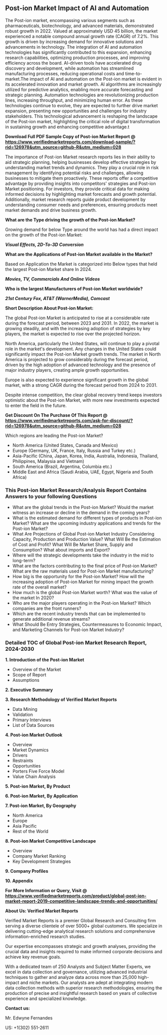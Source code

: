 <h2>Post-ion Market Impact of AI and Automation</h2>The Post-ion market, encompassing various segments such as pharmaceuticals, biotechnology, and advanced materials, demonstrated robust growth in 2022. Valued at approximately USD 45 billion, the market experienced a notable compound annual growth rate (CAGR) of 7.2%. This growth is driven by increasing demand for innovative solutions and advancements in technology. The integration of AI and automation technologies has significantly contributed to this expansion, enhancing research capabilities, optimizing production processes, and improving efficiency across the board. AI-driven tools have accelerated drug discovery and development, while automation has streamlined manufacturing processes, reducing operational costs and time-to-market.The impact of AI and automation on the Post-ion market is evident in its accelerated innovation and market growth. AI algorithms are increasingly utilized for predictive analytics, enabling more accurate forecasting and strategic planning. Automation technologies are revolutionizing production lines, increasing throughput, and minimizing human error. As these technologies continue to evolve, they are expected to further drive market expansion, presenting new opportunities and challenges for industry stakeholders. This technological advancement is reshaping the landscape of the Post-ion market, highlighting the critical role of digital transformation in sustaining growth and enhancing competitive advantage.t</p><p id="" class=""><strong>Download Full PDF Sample Copy of Post-ion Market Report @ <a href="https://www.verifiedmarketreports.com/download-sample/?rid=126978&utm_source=github-R&utm_medium=028" target="_blank">https://www.verifiedmarketreports.com/download-sample/?rid=126978&utm_source=github-R&utm_medium=028</a></strong></p><p>The importance of&nbsp;Post-ion Market research reports lies in their ability to aid strategic planning, helping businesses develop effective strategies by understanding market trends and dynamics. They play a crucial role in risk management by identifying potential risks and challenges, allowing businesses to mitigate them proactively. These reports offer a competitive advantage by providing insights into competitors' strategies and Post-ion Market positioning. For investors, they provide critical data for making informed decisions by highlighting market forecasts and growth potential. Additionally, market research reports guide product development by understanding consumer needs and preferences, ensuring products meet market demands and drive business growth.</p><p><strong>What are the&nbsp;Type driving the growth of the Post-ion Market?</strong></p><p id="" class="">Growing demand for below Type around the world has had a direct impact on the growth of the Post-ion Market:</p><em><strong>Visual Effects, 2D-To-3D Conversion</strong></em></p><strong>What are the&nbsp;Applications&nbsp;of Post-ion Market available in the Market?</strong></p><p id="" class="">Based on Application the Market is categorized into Below types that held the largest Post-ion Market share In 2024.</p><em><strong>Movies, TV, Commercials And Online Videos</strong></em></p><strong>Who is the largest Manufacturers of Post-ion Market worldwide?</strong></p><p><em><strong>21st Century Fox, AT&T (WarnerMedia), Comcast</strong></em></p><p id="" class=""><strong>Short Description About Post-ion Market:</strong></p><p>The global Post-ion Market is anticipated to rise at a considerable rate during the forecast period, between 2023 and 2031. In 2022, the market is growing steadily, and with the increasing adoption of strategies by key players, the market is expected to rise over the projected horizon.</p><p>North America, particularly the United States, will continue to play a pivotal role in the market's development. Any changes in the United States could significantly impact the Post-ion Market growth trends. The market in North America is projected to grow considerably during the forecast period, driven by the high adoption of advanced technology and the presence of major industry players, creating ample growth opportunities.</p><p>Europe is also expected to experience significant growth in the global market, with a strong CAGR during the forecast period from 2024 to 2031.</p><p>Despite intense competition, the clear global recovery trend keeps investors optimistic about the Post-ion Market, with more new investments expected to enter the field in the future.</p><p id="" class=""><strong>Get Discount On The Purchase Of This Report @ <a href="https://www.verifiedmarketreports.com/ask-for-discount/?rid=126978&utm_source=github-R&utm_medium=028" target="_blank">https://www.verifiedmarketreports.com/ask-for-discount/?rid=126978&utm_source=github-R&utm_medium=028</a></strong></p>Which regions are leading the Post-ion Market?</p><ul><li>North America (United States, Canada and Mexico)</li><li>Europe (Germany, UK, France, Italy, Russia and Turkey etc.)</li><li>Asia-Pacific (China, Japan, Korea, India, Australia, Indonesia, Thailand, Philippines, Malaysia and Vietnam)</li><li>South America (Brazil, Argentina, Columbia etc.)</li><li>Middle East and Africa (Saudi Arabia, UAE, Egypt, Nigeria and South Africa)</li></ul><h3 id="" class="">This Post-ion Market Research/Analysis Report Contains Answers to your following Questions</h3><ul><li>What are the global trends in the Post-ion Market? Would the market witness an increase or decline in the demand in the coming years?</li><li>What is the estimated demand for different types of products in Post-ion Market? What are the upcoming industry applications and trends for the Post-ion Market?</li><li>What Are Projections of Global Post-ion Market Industry Considering Capacity, Production and Production Value? What Will Be the Estimation of Cost and Profit? What Will Be Market Share, Supply and Consumption? What about imports and Export?</li><li>Where will the strategic developments take the industry in the mid to long-term?</li><li>What are the factors contributing to the final price of Post-ion Market? What are the raw materials used for Post-ion Market manufacturing?</li><li>How big is the opportunity for the Post-ion Market? How will the increasing adoption of Post-ion Market for mining impact the growth rate of the overall market?</li><li>How much is the global Post-ion Market worth? What was the value of the market In 2020?</li><li>Who are the major players operating in the Post-ion Market? Which companies are the front runners?</li><li>Which are the recent industry trends that can be implemented to generate additional revenue streams?</li><li>What Should Be Entry Strategies, Countermeasures to Economic Impact, and Marketing Channels for Post-ion Market Industry?</li></ul><h3 id="" class="">Detailed TOC of Global Post-ion Market Research Report, 2024-2030</h3><p id="" class=""><strong>1. Introduction of the Post-ion Market</strong></p><ul><li>Overview of the Market</li><li>Scope of Report</li><li>Assumptions</li></ul><p id="" class=""><strong>2. Executive Summary</strong></p><p id="" class=""><strong>3. Research Methodology of Verified Market Reports</strong></p><ul><li>Data Mining</li><li>Validation</li><li>Primary Interviews</li><li>List of Data Sources</li></ul><p id="" class=""><strong>4. Post-ion Market Outlook</strong></p><ul><li>Overview</li><li>Market Dynamics</li><li>Drivers</li><li>Restraints</li><li>Opportunities</li><li>Porters Five Force Model</li><li>Value Chain Analysis</li></ul><p id="" class=""><strong>5. Post-ion Market, By Product</strong></p><p id="" class=""><strong>6. Post-ion Market, By Application</strong></p><p id="" class=""><strong>7. Post-ion Market, By Geography</strong></p><ul><li>North America</li><li>Europe</li><li>Asia Pacific</li><li>Rest of the World</li></ul><p id="" class=""><strong>8. Post-ion Market Competitive Landscape</strong></p><ul><li>Overview</li><li>Company Market Ranking</li><li>Key Development Strategies</li></ul><p id="" class=""><strong>9. Company Profiles</strong></p><p id="" class=""><strong>10. Appendix</strong></p><p id="" class=""><strong>For More Information or Query, Visit @ <a href="https://www.verifiedmarketreports.com/product/global-post-ion-market-report-2019-competitive-landscape-trends-and-opportunities/" target="_blank">https://www.verifiedmarketreports.com/product/global-post-ion-market-report-2019-competitive-landscape-trends-and-opportunities/</a></strong></p><p id="" class=""><strong>About Us: Verified Market Reports</strong></p><p id="" class="">Verified Market Reports is a premier Global Research and Consulting firm serving a diverse clientele of over 5000+ global customers. We specialize in delivering cutting-edge analytical research solutions and comprehensive information-enriched research studies.</p><p id="" class="">Our expertise encompasses strategic and growth analyses, providing the crucial data and insights required to make informed corporate decisions and achieve key revenue goals.</p><p id="" class="">With a dedicated team of 250 Analysts and Subject Matter Experts, we excel in data collection and governance, utilizing advanced industrial techniques to gather and analyze data across more than 25,000 high-impact and niche markets. Our analysts are adept at integrating modern data collection methods with superior research methodologies, ensuring the production of precise and insightful research based on years of collective experience and specialized knowledge.</p><p id="" class=""><strong>Contact us:</strong></p><p id="" class="">Mr. Edwyne Fernandes</p><p id="" class="">US: +1(302) 551-2611</p>